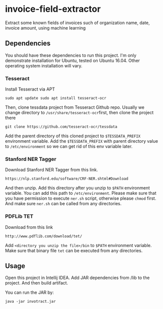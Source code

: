 # invoice-field-extractor
Extract some known fields of invoices such of organization name, date, invoice amount, using machine learning

## Dependencies

You should have these dependencies to run this project. I'm only demonstrate installation for Ubuntu, tested on Ubuntu 16.04.
Other operating system installation will vary.

### Tesseract

Install Tesseract via APT

    sudo apt update sudo apt install tesseract-ocr

Then, clone tessdata project from Tesseract Github repo.
Usually we change directory to `/usr/share/tesseract-ocr`first, then clone the project there

    git clone https://github.com/tesseract-ocr/tessdata

Add the parent directory of this cloned project to `$TESSDATA_PREFIX` environment variable.
Add the `$TESSDATA_PREFIX` with parent directory value to `/etc/environment` so we can get rid of this env variable later.

### Stanford NER Tagger

Download Stanford NER Tagger from this link.

    https://nlp.stanford.edu/software/CRF-NER.shtml#Download

And then unzip. Add this directory after you unzip to `$PATH` environment variable. You can add this path to `/etc/environment`.
Please make sure that you have permission to execute `ner.sh` script, otherwise please `chmod` first.
And make sure `ner.sh` can be called from any directories.

### PDFLib TET

Download from this link

    http://www.pdflib.com/download/tet/

Add `<directory you unzip the file>/bin` to `$PATH` environment variable. Make sure that binary file `tet` can be executed from any directories.

## Usage

Open this project in Intellij IDEA. Add JAR dependencies from /lib to the project.
And then build artifact.

You can run the JAR by:

    java -jar invotract.jar